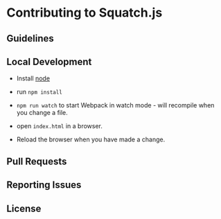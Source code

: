 # Contributing to Squatch.js

## Guidelines

## Local Development

* Install  [node](https://nodejs.org)
* run `npm install`

* `npm run watch` to start Webpack in watch mode - will recompile when you change a file.
* open `index.html` in a browser.
* Reload the browser when you have made a change.

## Pull Requests

## Reporting Issues

## License
